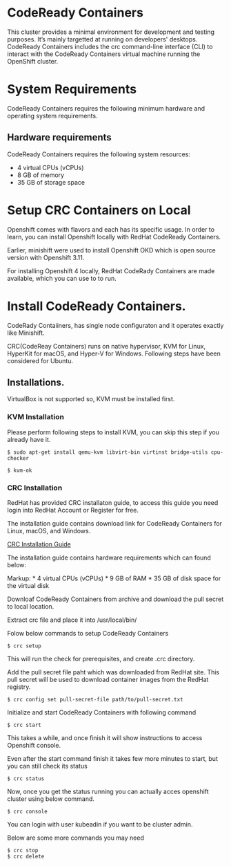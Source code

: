 # CodeReady Containers
This cluster provides a minimal environment for development and testing purposes. It’s mainly targetted at running on developers' desktops. 
CodeReady Containers includes the crc command-line interface (CLI) to interact with the CodeReady Containers virtual machine running the OpenShift cluster.

# System Requirements
CodeReady Containers requires the following minimum hardware and operating system requirements.

## Hardware requirements
CodeReady Containers requires the following system resources:

* 4 virtual CPUs (vCPUs) 
* 8 GB of memory
* 35 GB of storage space


# Setup CRC Containers on Local 

Openshift comes with flavors and each has its specific usage. In order to learn, you can install Openshift locally with RedHat CodeReady Containers.

Earlier, minishift were used to install Openshift OKD which is open source version with Openshift 3.11.

For installing Openshift 4 locally, RedHat CodeRady Containers are made available, which you can use to to run.


# Install CodeReady Containers.

CodeRady Contaiiners, has single node configuraton and it operates exactly like Minishift.

CRC(CodeReay Containers) runs on native hypervisor, KVM for Linux, HyperKit for macOS, and Hyper-V for Windows. Following steps have been considered for Ubuntu.

## Installations.
VirtualBox is not supported so, KVM must be installed first.

### KVM Installation
Please perform following steps to install KVM, you can skip this step if you already have it.

```
$ sudo apt-get install qemu-kvm libvirt-bin virtinst bridge-utils cpu-checker
```
```
$ kvm-ok
```

### CRC Installation

RedHat has provided CRC installaton guide, to access this guide you need login into RedHat Account or Register for free.

The installation guide contains download link for CodeReady Containers for Linux, macOS, and Windows.

[CRC Installation Guide](https://cloud.redhat.com/openshift/install/crc/installer-provisioned)

The installation guide contains hardware requirements which can found below:


Markup: * 4 virtual CPUs (vCPUs)
        * 9 GB of RAM
        * 35 GB of disk space for the virtual disk

Downloaf CodeReady Containers from archive and download the pull secret to local location.

Extract crc file and place it into /usr/local/bin/

Folow below commands to setup CodeReady Containers

```
$ crc setup
```

This will run the check for prerequisites, and create .crc directory.

Add the pull secret file paht which was downloaded from RedHat site. This pull secret will be used to download container images from the RedHat registry.

```
$ crc config set pull-secret-file path/to/pull-secret.txt
```

Initialize and start CodeReady Containers with following command

```
$ crc start
```
This takes a while, and once finish it will show instructions to access Openshift console.

Even after the start command finish it takes few more minutes to start, but you can still check its status

```
$ crc status
```

Now, once you get the status running you can actually acces openshift cluster using below command.

```
$ crc console
```
You can login with user kubeadin if you want to be cluster admin.

Below are some more commands you may need

```
$ crc stop
$ crc delete
```

